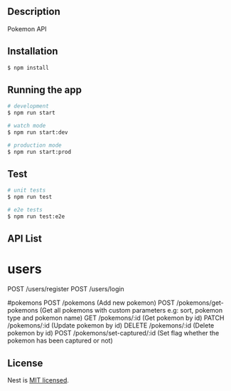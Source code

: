 <p align="center">
  <a href="http://nestjs.com/" target="blank"></a>
</p>

## Description

Pokemon API

## Installation

```bash
$ npm install
```

## Running the app

```bash
# development
$ npm run start

# watch mode
$ npm run start:dev

# production mode
$ npm run start:prod
```

## Test

```bash
# unit tests
$ npm run test

# e2e tests
$ npm run test:e2e
```
## API List
# users
POST /users/register
POST /users/login

#pokemons
POST /pokemons (Add new pokemon)
POST /pokemons/get-pokemons (Get all pokemons with custom parameters e.g: sort, pokemon type and pokemon name)
GET /pokemons/:id (Get pokemon by id)
PATCH /pokemons/:id (Update pokemon by id)
DELETE /pokemons/:id (Delete pokemon by id)
POST /pokemons/set-captured/:id (Set flag whether the pokemon has been captured or not)


## License

Nest is [MIT licensed](LICENSE).
